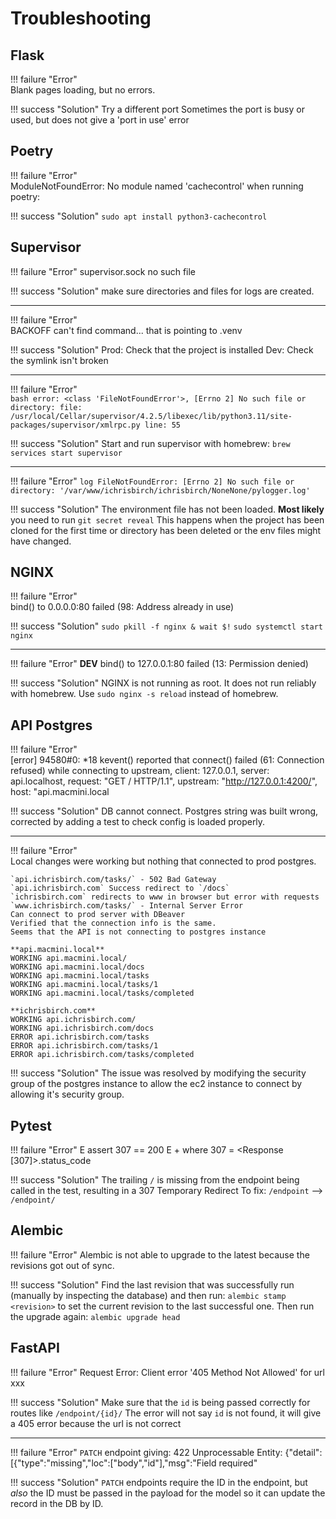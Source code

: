 # Troubleshooting

## Flask

!!! failure "Error"  
    Blank pages loading, but no errors.

!!! success "Solution"
    Try a different port
    Sometimes the port is busy or used, but does not give a 'port in use' error

## Poetry

!!! failure "Error"  
    ModuleNotFoundError: No module named 'cachecontrol' when running poetry:

!!! success "Solution"
    `sudo apt install python3-cachecontrol`

## Supervisor

!!! failure "Error"
    supervisor.sock no such file

!!! success "Solution"
    make sure directories and files for logs are created.

---

!!! failure "Error"  
    BACKOFF can't find command... that is pointing to .venv

!!! success "Solution"
    Prod: Check that the project is installed
    Dev: Check the symlink isn't broken

---

!!! failure "Error"  
    ```bash
    error: <class 'FileNotFoundError'>, [Errno 2] No such file or directory: file: /usr/local/Cellar/supervisor/4.2.5/libexec/lib/python3.11/site-packages/supervisor/xmlrpc.py line: 55
    ```

!!! success "Solution"
    Start and run supervisor with homebrew: `brew services start supervisor`

---

!!! failure "Error"
    ```log
    FileNotFoundError: [Errno 2] No such file or directory: '/var/www/ichrisbirch/ichrisbirch/NoneNone/pylogger.log'
    ```

!!! success "Solution"
The environment file has not been loaded. **Most likely** you need to run `git secret reveal`
This happens when the project has been cloned for the first time or directory has been deleted or the env files might have changed.

## NGINX

!!! failure "Error"  
    bind() to 0.0.0.0:80 failed (98: Address already in use)

!!! success "Solution"
    `sudo pkill -f nginx & wait $!`
    `sudo systemctl start nginx`

---

!!! failure "Error"
    **DEV**
    bind() to 127.0.0.1:80 failed (13: Permission denied)

!!! success "Solution"
    NGINX is not running as root.  It does not run reliably with homebrew.
    Use `sudo nginx -s reload` instead of homebrew.

## API Postgres

!!! failure "Error"  
    [error] 94580#0: *18 kevent() reported that connect() failed (61: Connection refused) while connecting to upstream, client: 127.0.0.1, server: api.localhost, request: "GET / HTTP/1.1", upstream: "<http://127.0.0.1:4200/>", host: "api.macmini.local

!!! success "Solution"
    DB cannot connect.  Postgres string was built wrong, corrected by adding a test to check config is loaded properly.

---

!!! failure "Error"  
    Local changes were working but nothing that connected to prod postgres.

    `api.ichrisbirch.com/tasks/` - 502 Bad Gateway
    `api.ichrisbirch.com` Success redirect to `/docs`
    `ichrisbirch.com` redirects to www in browser but error with requests
    `www.ichrisbirch.com/tasks/` - Internal Server Error
    Can connect to prod server with DBeaver
    Verified that the connection info is the same.
    Seems that the API is not connecting to postgres instance

    **api.macmini.local**
    WORKING api.macmini.local/
    WORKING api.macmini.local/docs
    WORKING api.macmini.local/tasks
    WORKING api.macmini.local/tasks/1
    WORKING api.macmini.local/tasks/completed

    **ichrisbirch.com**
    WORKING api.ichrisbirch.com/
    WORKING api.ichrisbirch.com/docs
    ERROR api.ichrisbirch.com/tasks
    ERROR api.ichrisbirch.com/tasks/1
    ERROR api.ichrisbirch.com/tasks/completed

!!! success "Solution"
    The issue was resolved by modifying the security group of the postgres instance to allow the ec2 instance to connect by allowing it's security group.

## Pytest

!!! failure "Error"
    E       assert 307 == 200
    E        +  where 307 = <Response [307]\>.status_code

!!! success "Solution"
    The trailing `/` is missing from the endpoint being called in the test, resulting in a 307 Temporary Redirect
    To fix:
    `/endpoint` --> `/endpoint/`

## Alembic

!!! failure "Error"
    Alembic is not able to upgrade to the latest because the revisions got out of sync.

!!! success "Solution"
    Find the last revision that was successfully run (manually by inspecting the database) and then run:
    `alembic stamp <revision>` to set the current revision to the last successful one.
    Then run the upgrade again:
    `alembic upgrade head`

## FastAPI

!!! failure "Error"
     Request Error: Client error '405 Method Not Allowed' for url xxx

!!! success "Solution"
    Make sure that the `id` is being passed correctly for routes like `/endpoint/{id}/`
    The error will not say `id` is not found, it will give a 405 error because the url is not correct

---

!!! failure "Error"
    `PATCH` endpoint giving: 422 Unprocessable Entity: {"detail":[{"type":"missing","loc":["body","id"],"msg":"Field required"

!!! success "Solution"
    `PATCH` endpoints require the ID in the endpoint, but *also* the ID must be passed in the payload for the model so it can update the record in the DB by ID.
